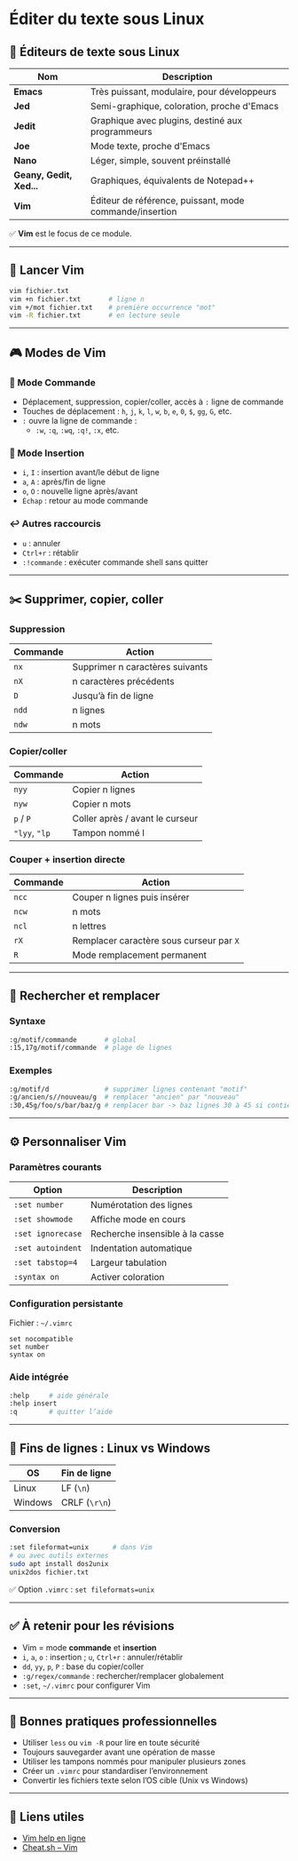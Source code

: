 # Éditer du texte sous Linux

## 🧰 Éditeurs de texte sous Linux

|Nom|Description|
|---|---|
|**Emacs**|Très puissant, modulaire, pour développeurs|
|**Jed**|Semi-graphique, coloration, proche d'Emacs|
|**Jedit**|Graphique avec plugins, destiné aux programmeurs|
|**Joe**|Mode texte, proche d'Emacs|
|**Nano**|Léger, simple, souvent préinstallé|
|**Geany, Gedit, Xed...**|Graphiques, équivalents de Notepad++|
|**Vim**|Éditeur de référence, puissant, mode commande/insertion|

✅ **Vim** est le focus de ce module.

---

## 🚀 Lancer Vim

```bash
vim fichier.txt
vim +n fichier.txt       # ligne n
vim +/mot fichier.txt    # première occurrence "mot"
vim -R fichier.txt       # en lecture seule
```

---

## 🎮 Modes de Vim

### 🔧 Mode Commande

- Déplacement, suppression, copier/coller, accès à `:` ligne de commande
- Touches de déplacement : `h`, `j`, `k`, `l`, `w`, `b`, `e`, `0`, `$`, `gg`, `G`, etc.
- `:` ouvre la ligne de commande :
    - `:w`, `:q`, `:wq`, `:q!`, `:x`, etc.

### 📝 Mode Insertion

- `i`, `I` : insertion avant/le début de ligne
- `a`, `A` : après/fin de ligne
- `o`, `O` : nouvelle ligne après/avant
- `Échap` : retour au mode commande

### ↩️ Autres raccourcis

- `u` : annuler
- `Ctrl+r` : rétablir
- `:!commande` : exécuter commande shell sans quitter

---

## ✂️ Supprimer, copier, coller

### Suppression

|Commande|Action|
|---|---|
|`nx`|Supprimer n caractères suivants|
|`nX`|n caractères précédents|
|`D`|Jusqu’à fin de ligne|
|`ndd`|n lignes|
|`ndw`|n mots|

### Copier/coller

|Commande|Action|
|---|---|
|`nyy`|Copier n lignes|
|`nyw`|Copier n mots|
|`p` / `P`|Coller après / avant le curseur|
|`"lyy`, `"lp`|Tampon nommé l|

### Couper + insertion directe

|Commande|Action|
|---|---|
|`ncc`|Couper n lignes puis insérer|
|`ncw`|n mots|
|`ncl`|n lettres|
|`rX`|Remplacer caractère sous curseur par `X`|
|`R`|Mode remplacement permanent|

---

## 🔄 Rechercher et remplacer

### Syntaxe

```bash
:g/motif/commande       # global
:15,17g/motif/commande  # plage de lignes
```

### Exemples

```bash
:g/motif/d              # supprimer lignes contenant "motif"
:g/ancien/s//nouveau/g  # remplacer "ancien" par "nouveau"
:30,45g/foo/s/bar/baz/g # remplacer bar -> baz lignes 30 à 45 si contient foo
```

---

## ⚙️ Personnaliser Vim

### Paramètres courants

|Option|Description|
|---|---|
|`:set number`|Numérotation des lignes|
|`:set showmode`|Affiche mode en cours|
|`:set ignorecase`|Recherche insensible à la casse|
|`:set autoindent`|Indentation automatique|
|`:set tabstop=4`|Largeur tabulation|
|`:syntax on`|Activer coloration|

### Configuration persistante

Fichier : `~/.vimrc`

```vim
set nocompatible
set number
syntax on
```

### Aide intégrée

```bash
:help     # aide générale
:help insert
:q        # quitter l’aide
```

---

## 🔁 Fins de lignes : Linux vs Windows

|OS|Fin de ligne|
|---|---|
|Linux|LF (`\n`)|
|Windows|CRLF (`\r\n`)|

### Conversion

```bash
:set fileformat=unix      # dans Vim
# ou avec outils externes
sudo apt install dos2unix
unix2dos fichier.txt
```

✅ Option `.vimrc` : `set fileformats=unix`

---

## ✅ À retenir pour les révisions

- Vim = mode **commande** et **insertion**
- `i`, `a`, `o` : insertion ; `u`, `Ctrl+r` : annuler/rétablir
- `dd`, `yy`, `p`, `P` : base du copier/coller
- `:g/regex/commande` : rechercher/remplacer globalement
- `:set`, `~/.vimrc` pour configurer Vim

---

## 📌 Bonnes pratiques professionnelles

- Utiliser `less` ou `vim -R` pour lire en toute sécurité
- Toujours sauvegarder avant une opération de masse
- Utiliser les tampons nommés pour manipuler plusieurs zones
- Créer un `.vimrc` pour standardiser l’environnement
- Convertir les fichiers texte selon l’OS cible (Unix vs Windows)

---

## 🔗 Liens utiles

- [Vim help en ligne](https://vimhelp.org/)
- [Cheat.sh – Vim](https://cheat.sh/vim)
